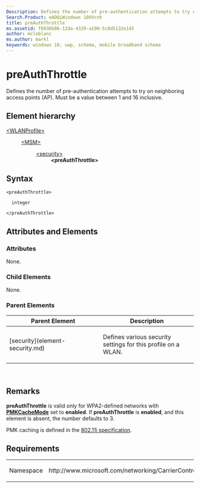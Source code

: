 ```yaml
---
Description: Defines the number of pre-authentication attempts to try on neighboring access points (AP).
Search.Product: eADQiWindows 10XVcnh
title: preAuthThrottle
ms.assetid: f0836b86-12da-4329-a190-5c8d5132e145
author: mcleblanc
ms.author: markl
keywords: windows 10, uwp, schema, mobile broadband schema
---
```


# preAuthThrottle


Defines the number of pre-authentication attempts to try on neighboring access points (AP). Must be a value between 1 and 16 inclusive.

## Element hierarchy

<dl>
<dt><a href="element-wlanprofile.md">&lt;WLANProfile&gt;</a></dt>
<dd>
<dl>
<dt><a href="element-msm.md">&lt;MSM&gt;</a></dt>
<dd>
<dl>
<dt><a href="element-security.md">&lt;security&gt;</a></dt>
<dd><b>&lt;preAuthThrottle&gt;</b></dd>
</dl>
</dd>
</dl>
</dd>
</dl>

## Syntax

``` syntax
<preAuthThrottle>

  integer

</preAuthThrottle>
```

## Attributes and Elements


### Attributes

None.

### Child Elements

None.

### Parent Elements

<table>
<colgroup>
<col width="50%" />
<col width="50%" />
</colgroup>
<thead>
<tr class="header">
<th>Parent Element</th>
<th>Description</th>
</tr>
</thead>
<tbody>
<tr class="odd">
<td>[security](element-security.md)</td>
<td><p>Defines various security settings for this profile on a WLAN.</p></td>
</tr>
</tbody>
</table>

 

## Remarks

**preAuthThrottle** is valid only for WPA2-defined networks with [**PMKCacheMode**](element-pmkcachemode.md) set to **enabled**. If **preAuthThrottle** is **enabled**, and this element is absent, the number defaults to 3.

PMK caching is defined in the [802.11i specification](http://standards.ieee.org/getieee802/download/802.11i-2004.pdf).

## Requirements

<table>
<colgroup>
<col width="50%" />
<col width="50%" />
</colgroup>
<tbody>
<tr class="odd">
<td><p>Namespace</p></td>
<td><p>http://www.microsoft.com/networking/CarrierControl/WLAN/v1</p></td>
</tr>
</tbody>
</table>

 

 



